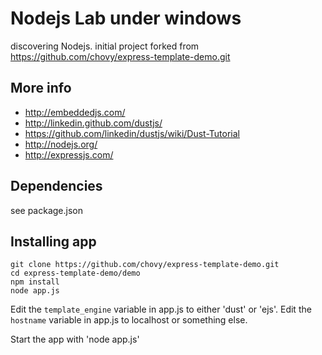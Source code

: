 Nodejs Lab under windows
===========

discovering Nodejs.
initial project forked from https://github.com/chovy/express-template-demo.git

More info
----

* http://embeddedjs.com/
* http://linkedin.github.com/dustjs/
* https://github.com/linkedin/dustjs/wiki/Dust-Tutorial
* http://nodejs.org/
* http://expressjs.com/


Dependencies
----

see package.json

Installing app 
----

	git clone https://github.com/chovy/express-template-demo.git
	cd express-template-demo/demo 
	npm install
	node app.js

Edit the `template_engine` variable in app.js to either 'dust' or 'ejs'.
Edit the `hostname` variable in app.js to localhost or something else.

Start the app with 'node app.js'
